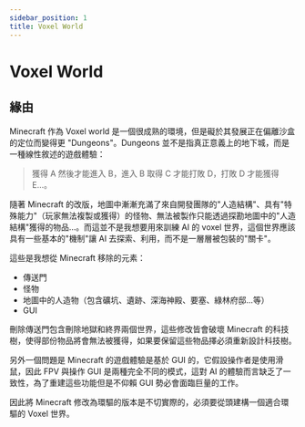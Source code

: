 ```yaml
---
sidebar_position: 1
title: Voxel World
---
```


# Voxel World

## 緣由

Minecraft 作為 Voxel world 是一個很成熟的環境，但是礙於其發展正在偏離沙盒的定位而變得更 "Dungeons"。Dungeons 並不是指真正意義上的地下城，而是一種線性敘述的遊戲體驗：

> 獲得 A 然後才能進入 B，進入 B 取得 C 才能打敗 D，打敗 D 才能獲得 E...。

隨著 Minecraft 的改版，地圖中漸漸充滿了來自開發團隊的"人造結構"、具有"特殊能力"（玩家無法複製或獲得）的怪物、無法被製作只能透過探勘地圖中的"人造結構"獲得的物品...。而這並不是我想要用來訓練 AI 的 voxel 世界，這個世界應該具有一些基本的"機制"讓 AI 去探索、利用，而不是一層層被包裝的"關卡"。

這些是我想從 Minecraft 移除的元素：
- 傳送門
- 怪物
- 地圖中的人造物（包含礦坑、遺跡、深海神殿、要塞、綠林府邸...等）
- GUI

刪除傳送門包含刪除地獄和終界兩個世界，這些修改皆會破壞 Minecraft 的科技樹，使得部份物品將會無法被獲得，如果要保留這些物品擇必須重新設計科技樹。

另外一個問題是 Minecraft 的遊戲體驗是基於 GUI 的，它假設操作者是使用滑鼠，因此 FPV 與操作 GUI 是兩種完全不同的模式，這對 AI 的體驗而言缺乏了一致性，為了重建這些功能但是不仰賴 GUI 勢必會面臨巨量的工作。

因此將 Minecraft 修改為環驅的版本是不切實際的，必須要從頭建構一個適合環驅的 Voxel 世界。